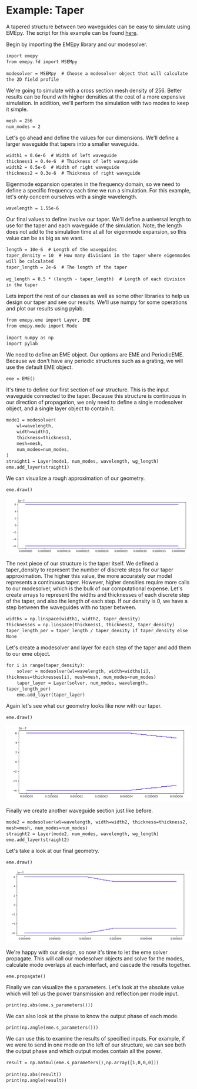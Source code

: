 # Example: Taper

A tapered structure between two waveguides can be easy to simulate using EMEpy. The script for this example can be found [here](https://github.com/BYUCamachoLab/emepy/blob/master/examples/taper.py).

Begin by importing the EMEpy library and our modesolver.

    import emepy
    from emepy.fd import MSEMpy

    modesolver = MSEMpy  # Choose a modesolver object that will calculate the 2D field profile

We're going to simulate with a cross section mesh density of 256. Better results can be found with higher densities at the cost of a more expensive simulation. In addition, we'll perform the simulation with two modes to keep it simple.

    mesh = 256
    num_modes = 2

Let's go ahead and define the values for our dimensions. We'll define a larger waveguide that tapers into a smaller waveguide.

    width1 = 0.6e-6  # Width of left waveguide
    thickness1 = 0.4e-6  # Thickness of left waveguide
    width2 = 0.5e-6  # Width of right waveguide
    thickness2 = 0.3e-6  # Thickness of right waveguide

Eigenmode expansion operates in the frequency domain, so we need to define a specific frequency each time we run a simulation. For this example, let's only concern ourselves with a single wavelength.

    wavelength = 1.55e-6

Our final values to define involve our taper. We'll define a universal length to use for the taper and each waveguide of the simulation. Note, the length does not add to the simulation time at all for eigenmode expansion, so this value can be as big as we want.

    length = 10e-6  # Length of the waveguides
    taper_density = 10  # How many divisions in the taper where eigenmodes will be calculated
    taper_length = 2e-6  # The length of the taper

    wg_length = 0.5 * (length - taper_length)  # Length of each division in the taper

Lets import the rest of our classes as well as some other libraries to help us design our taper and see our results. We'll use numpy for some operations and plot our results using pylab.

    from emepy.eme import Layer, EME
    from emepy.mode import Mode

    import numpy as np
    import pylab

We need to define an EME object. Our options are EME and PeriodicEME. Because we don't have any periodic structures such as a grating, we will use the default EME object.

    eme = EME()

It's time to define our first section of our structure. This is the input waveguide connected to the taper. Because this structure is continuous in our direction of propagation, we only need to define a single modesolver object, and a single layer object to contain it.

    mode1 = modesolver(
        wl=wavelength,
        width=width1,
        thickness=thickness1,
        mesh=mesh,
        num_modes=num_modes,
    )
    straight1 = Layer(mode1, num_modes, wavelength, wg_length)
    eme.add_layer(straight1)

We can visualize a rough approximation of our geometry.

    eme.draw()

![](images/taper1.png)

The next piece of our structure is the taper itself. We defined a taper_density to represent the number of discrete steps for our taper approximation. The higher this value, the more accurately our model represents a continuous taper. However, higher densities require more calls to our modesolver, which is the bulk of our computational expense. Let's create arrays to represent the widths and thicknesses of each discrete step of the taper, and also the length of each step. If our density is 0, we have a step between the waveguides with no taper between.

    widths = np.linspace(width1, width2, taper_density)
    thicknesses = np.linspace(thickness1, thickness2, taper_density)
    taper_length_per = taper_length / taper_density if taper_density else None

Let's create a modesolver and layer for each step of the taper and add them to our eme object.

    for i in range(taper_density):
        solver = modesolver(wl=wavelength, width=widths[i], thickness=thicknesses[i], mesh=mesh, num_modes=num_modes)
        taper_layer = Layer(solver, num_modes, wavelength, taper_length_per)
        eme.add_layer(taper_layer)

Again let's see what our geometry looks like now with our taper.

    eme.draw()

![](images/taper2.png)

Finally we create another waveguide section just like before.

    mode2 = modesolver(wl=wavelength, width=width2, thickness=thickness2, mesh=mesh, num_modes=num_modes)
    straight2 = Layer(mode2, num_modes, wavelength, wg_length)
    eme.add_layer(straight2)

Let's take a look at our final geometry.

    eme.draw()

![](images/taper3.png)

We're happy with our design, so now it's time to let the eme solver propagate. This will call our modesolver objects and solve for the modes, calculate mode overlaps at each interfact, and cascade the results together.

    eme.propagate()

Finally we can visualize the s parameters. Let's look at the absolute value which will tell us the power transmission and reflection per mode input.

    print(np.abs(eme.s_parameters()))

We can also look at the phase to know the output phase of each mode.

    print(np.angle(eme.s_parameters()))

We can use this to examine the results of specified inputs. For example, if we were to send in one mode on the left of our structure, we can see both the output phase and which output modes contain all the power.

    result = np.matmul(eme.s_parameters(),np.array([1,0,0,0]))

    print(np.abs(result))
    print(np.angle(result))
